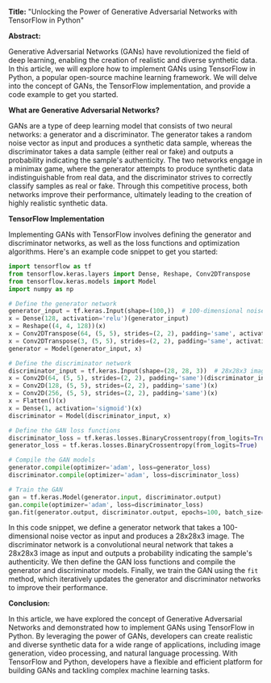 **Title:** "Unlocking the Power of Generative Adversarial Networks with TensorFlow in Python"

**Abstract:**

Generative Adversarial Networks (GANs) have revolutionized the field of deep learning, enabling the creation of realistic and diverse synthetic data. In this article, we will explore how to implement GANs using TensorFlow in Python, a popular open-source machine learning framework. We will delve into the concept of GANs, the TensorFlow implementation, and provide a code example to get you started.

**What are Generative Adversarial Networks?**

GANs are a type of deep learning model that consists of two neural networks: a generator and a discriminator. The generator takes a random noise vector as input and produces a synthetic data sample, whereas the discriminator takes a data sample (either real or fake) and outputs a probability indicating the sample's authenticity. The two networks engage in a minimax game, where the generator attempts to produce synthetic data indistinguishable from real data, and the discriminator strives to correctly classify samples as real or fake. Through this competitive process, both networks improve their performance, ultimately leading to the creation of highly realistic synthetic data.

**TensorFlow Implementation**

Implementing GANs with TensorFlow involves defining the generator and discriminator networks, as well as the loss functions and optimization algorithms. Here's an example code snippet to get you started:
```python
import tensorflow as tf
from tensorflow.keras.layers import Dense, Reshape, Conv2DTranspose
from tensorflow.keras.models import Model
import numpy as np

# Define the generator network
generator_input = tf.keras.Input(shape=(100,))  # 100-dimensional noise vector
x = Dense(128, activation='relu')(generator_input)
x = Reshape((4, 4, 128))(x)
x = Conv2DTranspose(64, (5, 5), strides=(2, 2), padding='same', activation='relu')(x)
x = Conv2DTranspose(3, (5, 5), strides=(2, 2), padding='same', activation='tanh')(x)
generator = Model(generator_input, x)

# Define the discriminator network
discriminator_input = tf.keras.Input(shape=(28, 28, 3))  # 28x28x3 image
x = Conv2D(64, (5, 5), strides=(2, 2), padding='same')(discriminator_input)
x = Conv2D(128, (5, 5), strides=(2, 2), padding='same')(x)
x = Conv2D(256, (5, 5), strides=(2, 2), padding='same')(x)
x = Flatten()(x)
x = Dense(1, activation='sigmoid')(x)
discriminator = Model(discriminator_input, x)

# Define the GAN loss functions
discriminator_loss = tf.keras.losses.BinaryCrossentropy(from_logits=True)
generator_loss = tf.keras.losses.BinaryCrossentropy(from_logits=True)

# Compile the GAN models
generator.compile(optimizer='adam', loss=generator_loss)
discriminator.compile(optimizer='adam', loss=discriminator_loss)

# Train the GAN
gan = tf.keras.Model(generator.input, discriminator.output)
gan.compile(optimizer='adam', loss=discriminator_loss)
gan.fit(generator.output, discriminator.output, epochs=100, batch_size=32)
```
In this code snippet, we define a generator network that takes a 100-dimensional noise vector as input and produces a 28x28x3 image. The discriminator network is a convolutional neural network that takes a 28x28x3 image as input and outputs a probability indicating the sample's authenticity. We then define the GAN loss functions and compile the generator and discriminator models. Finally, we train the GAN using the `fit` method, which iteratively updates the generator and discriminator networks to improve their performance.

**Conclusion:**

In this article, we have explored the concept of Generative Adversarial Networks and demonstrated how to implement GANs using TensorFlow in Python. By leveraging the power of GANs, developers can create realistic and diverse synthetic data for a wide range of applications, including image generation, video processing, and natural language processing. With TensorFlow and Python, developers have a flexible and efficient platform for building GANs and tackling complex machine learning tasks.